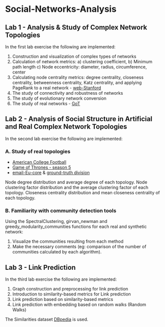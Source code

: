 # Social-Networks-Analysis

## Lab 1 - Analysis & Study of Complex Network Topologies
In the first lab exercise the following are implemented: 

1. Construction and visualization of complex types of networks
2. Calculation of network metrics: a) clustering coefficient, b) Minimum path length c) Node eccentricity: diameter, radius, circumference, center
3. Calculating node centrality metrics: degree centrality, closeness centrality, betweenness centrality, Katz centrality, and applying PageRank to a real network - [web-Stanford](https://github.com/ValantisAndreas/Social-Network-Analysis/blob/main/lab1/data_files)
4. The study of connectivity and robustness of networks
5. The study of evolutionary network conversion
6. The study of real networks - [GoT](https://github.com/ValantisAndreas/Social-Network-Analysis/blob/main/lab1/data_files/got.txt)

## Lab 2 - Analysis of Social Structure in Artificial and Real Complex Network Topologies
In the second lab exercise the following are implemented:

### A. Study of real topologies

* [American College Football](https://github.com/ValantisAndreas/Social-Network-Analysis/blob/main/lab2/data_files/football.gml)
* [Game of Thrones - season 5](https://github.com/ValantisAndreas/Social-Network-Analysis/blob/main/lab2/data_files/got_s5.csv)
* [email-Eu-core](https://github.com/ValantisAndreas/Social-Network-Analysis/blob/main/lab2/data_files/email-Eu-core.txt) & [ground-truth division](https://github.com/ValantisAndreas/Social-Network-Analysis/blob/main/lab2/data_files/email-Eu-core-department-labels.txt)

Node degree distribution and average degree of each topology.
Node clustering factor distribution and the average clustering factor of each topology.
Closeness centrality distribution and mean closeness centrality of each topology.

### B. Familiarity with community detection tools

 Using the SpectralClustering, girvan_newman and greedy_modularity_communities functions for each real and synthetic network:
 1. Visualize the communities resulting from each method
 2. Make the necessary comments (eg: comparison of the number of communities calculated by each algorithm).
 
 ## Lab 3 - Link Prediction
 In the third lab exercise the following are implemented:
 
 1. Graph construction and preprocessing for link prediction
 2. Introduction to similarity-based metrics for Link prediction
 3. Link prediction based on similarity-based metrics
 4. Link prediction with embedding based on random walks (Random Walks)
 
 The Similarities dataset [DBpedia](https://github.com/ValantisAndreas/Social-Network-Analysis/tree/main/lab3/data_files) is used.
